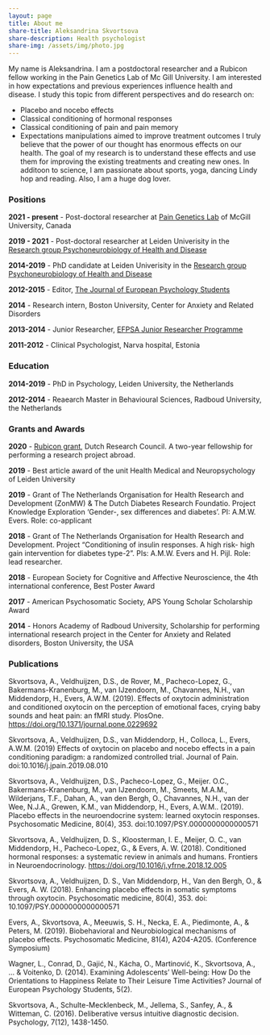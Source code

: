 ```yaml
---
layout: page
title: About me
share-title: Aleksandrina Skvortsova
share-description: Health psychologist 
share-img: /assets/img/photo.jpg
---
```


My name is Aleksandrina. I am a postdoctoral researcher and a Rubicon fellow working in the Pain Genetics Lab of Mc Gill University.
I am interested in how expectations and previous experiences influence health and disease. I study this topic from different perspectives and do research on:
- Placebo and nocebo effects
- Classical conditioning of hormonal responses
- Classical conditioning of pain and pain memory
- Expectations manipulations aimed to improve treatment outcomes
I truly believe that the power of our thought has enormous effects on our health. The goal of my research is to understand these effects and use them for improving the existing treatments and creating new ones. 
In additoon to science, I am passionate about sports, yoga, dancing Lindy hop and reading. Also, I am a huge dog lover.

### Positions
**2021 - present** - Post-doctoral researcher at [Pain Genetics Lab](http://www.psych.mcgill.ca/pain-apps) of McGill University, Canada

**2019 - 2021** - Post-doctoral researcher at Leiden Univerisity in the [Research group Psychoneurobiology of Health and Disease](https://andreaevers.nl)

**2014-2019** - PhD candidate at Leiden Univerisity in the [Research group Psychoneurobiology of Health and Disease](https://andreaevers.nl)

**2012-2015** - Editor, [The Journal of European Psychology Students](https://jeps.efpsa.org/)

**2014** - 	Research intern, Boston University, Center for Anxiety and Related Disorders 

**2013-2014** - Junior Researcher, [EFPSA Junior Researcher Programme](https://www.efpsa.org/) 

**2011-2012** - Clinical Psychologist, Narva hospital, Estonia

### Education

**2014-2019** - PhD in Psychology, Leiden University, the Netherlands

**2012-2014** - Reaearch Master in Behavioural Sciences, Radboud University, the Netherlands

### Grants and Awards

**2020** - [Rubicon grant](https://www.nwo.nl/en/calls/rubicon-enw-2020-2-enw), Dutch Research Council. A two-year fellowship for performing a research project abroad.

**2019** - Best article award of the unit Health Medical and Neuropsychology of Leiden University

**2019** - Grant of The Netherlands Organisation for Health Research and Development (ZonMW) & The Dutch Diabetes Research Foundatio. Project Knowledge Exploration ‘Gender-, sex differences and diabetes’. PI: A.M.W. Evers. Role: co-applicant

**2018** -	Grant of The Netherlands Organisation for Health Research and Development. Project “Conditioning of insulin responses. A high risk- high gain intervention for diabetes type-2”. PIs: A.M.W. Evers and H. Pijl. Role: lead researcher.  

**2018**	- European Society for Cognitive and Affective Neuroscience, the 4th international conference, Best Poster Award

**2017** - American Psychosomatic Society, APS Young Scholar Scholarship Award

**2014** -		Honors Academy of Radboud University, Scholarship for performing international research project in the Center for Anxiety and Related disorders, Boston University, the USA

### Publications

Skvortsova, A., Veldhuijzen, D.S., de Rover, M., Pacheco-Lopez, G., Bakermans-Kranenburg, M., van IJzendoorn, M.,  Chavannes, N.H., van Middendorp, H., Evers, A.W.M. (2019). Effects of oxytocin administration and conditioned oxytocin on the perception of emotional faces, crying baby sounds and heat pain: an fMRI study. PlosOne. https://doi.org/10.1371/journal.pone.0229692

Skvortsova, A., Veldhuijzen, D.S., van Middendorp, H., Colloca, L., Evers, A.W.M. (2019) Effects of oxytocin on placebo and nocebo effects in a pain conditioning paradigm: a randomized controlled trial. Journal of Pain. doi:10.1016/j.jpain.2019.08.010

Skvortsova, A., Veldhuijzen, D.S., Pacheco-Lopez, G., Meijer. O.C., Bakermans-Kranenburg, M., van IJzendoorn, M., Smeets, M.A.M., Wilderjans, T.F., Dahan, A., van den Bergh, O.,  Chavannes, N.H., van der Wee, N.J.A., Grewen, K.M., van Middendorp, H., Evers, A.W.M.. (2019). Placebo effects in the neuroendocrine system: learned oxytocin responses. Psychosomatic Medicine, 80(4), 353. doi:10.1097/PSY.0000000000000571 

Skvortsova, A., Veldhuijzen, D. S., Kloosterman, I. E., Meijer, O. C., van Middendorp, H., Pacheco-Lopez, G., & Evers, A. W. (2018). Conditioned hormonal responses: a systematic review in animals and humans. Frontiers in Neuroendocrinology. https://doi.org/10.1016/j.yfrne.2018.12.005

Skvortsova, A., Veldhuijzen, D. S., Van Middendorp, H., Van den Bergh, O., & Evers, A. W. (2018). Enhancing placebo effects in somatic symptoms through oxytocin. Psychosomatic medicine, 80(4), 353. doi: 10.1097/PSY.0000000000000571

Evers, A., Skvortsova, A., Meeuwis, S. H., Necka, E. A., Piedimonte, A., & Peters, M. (2019). Biobehavioral and Neurobiological mechanisms of placebo effects. Psychosomatic Medicine, 81(4), A204-A205. (Conference Symposium)

Wagner, L., Conrad, D., Gajić, N., Kácha, O., Martinović, K., Skvortsova, A., ... & Voitenko, D. (2014). Examining Adolescents’ Well-being: How Do the Orientations to Happiness Relate to Their Leisure Time Activities? Journal of European Psychology Students, 5(2). 

Skvortsova, A., Schulte-Mecklenbeck, M., Jellema, S., Sanfey, A., & Witteman, C. (2016). Deliberative versus intuitive diagnostic decision. Psychology, 7(12), 1438-1450.



